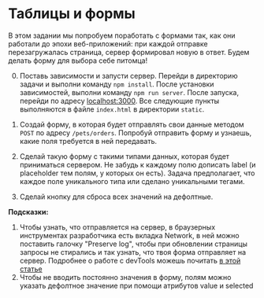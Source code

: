 # Таблицы и формы

В этом задании мы попробуем поработать с формами так, как они работали до эпохи веб-приложений: 
при каждой отправке перезагружалась страница, сервер формировал новую в ответ.
Будем делать форму для выбора себе питомца!

0. Поставь зависимости и запусти сервер. Перейди в директорию задачи и выполни команду `npm install`.
После установки зависимостей, выполни команду `npm run server`. После запуска, перейди по адресу
 [localhost:3000](http://localhost:3000). Все следующие пункты выполняются в файле `index.html` в директории `static`.

1. Создай форму, в которая будет отправлять свои данные методом `POST` по адресу `/pets/orders`. 
Попробуй отправить форму и узнаешь, какие поля требуется в ней передавать. 

2. Сделай такую форму с такими типами данных, которая будет приниматься сервером. Не забудь к каждому полю дописать label (и placeholder тем полям, у которых он есть). Задача предполагает, что каждое поле уникального типа или сделано уникальными тегами.

3. Сделай кнопку для сброса всех значений на дефолтные. 


__Подсказки:__
1. Чтобы узнать, что отправляется на сервер, в браузерных инструментах разработчика есть вкладка Network, в ней можно поставить галочку "Preserve log", чтобы при обновлении страницы запросы не стирались и так узнать, что твоя форма отправляет на сервер. Подробнее о работе с devTools можешь почитать [в этой статье](https://developers.google.com/web/tools/chrome-devtools/network/reference#analyze)
2. Чтобы не вводить постоянно значения в форму, полям можно указать дефолтное значение при помощи атрибутов value и selected